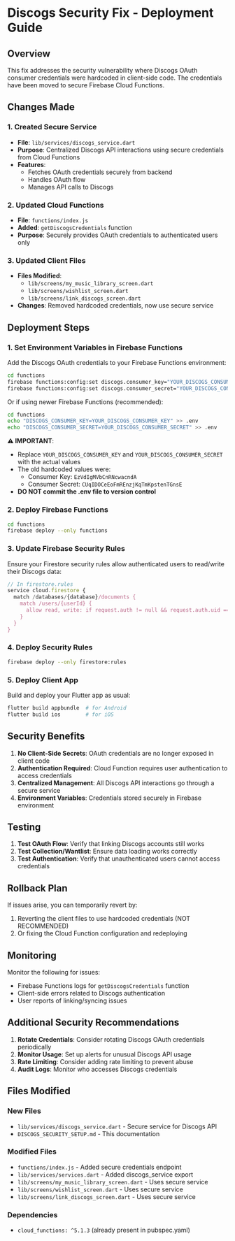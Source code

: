 # Discogs Security Fix - Deployment Guide

## Overview

This fix addresses the security vulnerability where Discogs OAuth consumer credentials were hardcoded in client-side code. The credentials have been moved to secure Firebase Cloud Functions.

## Changes Made

### 1. Created Secure Service
- **File**: `lib/services/discogs_service.dart`
- **Purpose**: Centralized Discogs API interactions using secure credentials from Cloud Functions
- **Features**: 
  - Fetches OAuth credentials securely from backend
  - Handles OAuth flow
  - Manages API calls to Discogs

### 2. Updated Cloud Functions
- **File**: `functions/index.js`
- **Added**: `getDiscogsCredentials` function
- **Purpose**: Securely provides OAuth credentials to authenticated users only

### 3. Updated Client Files
- **Files Modified**:
  - `lib/screens/my_music_library_screen.dart`
  - `lib/screens/wishlist_screen.dart`
  - `lib/screens/link_discogs_screen.dart`
- **Changes**: Removed hardcoded credentials, now use secure service

## Deployment Steps

### 1. Set Environment Variables in Firebase Functions

Add the Discogs OAuth credentials to your Firebase Functions environment:

```bash
cd functions
firebase functions:config:set discogs.consumer_key="YOUR_DISCOGS_CONSUMER_KEY"
firebase functions:config:set discogs.consumer_secret="YOUR_DISCOGS_CONSUMER_SECRET"
```

Or if using newer Firebase Functions (recommended):

```bash
cd functions
echo "DISCOGS_CONSUMER_KEY=YOUR_DISCOGS_CONSUMER_KEY" >> .env
echo "DISCOGS_CONSUMER_SECRET=YOUR_DISCOGS_CONSUMER_SECRET" >> .env
```

**⚠️ IMPORTANT**: 
- Replace `YOUR_DISCOGS_CONSUMER_KEY` and `YOUR_DISCOGS_CONSUMER_SECRET` with the actual values
- The old hardcoded values were:
  - Consumer Key: `EzVdIgMVbCnRNcwacndA`
  - Consumer Secret: `CUqIDOCeEoFmREnzjKqTmKpstenTGnsE`
- **DO NOT commit the .env file to version control**

### 2. Deploy Firebase Functions

```bash
cd functions
firebase deploy --only functions
```

### 3. Update Firebase Security Rules

Ensure your Firestore security rules allow authenticated users to read/write their Discogs data:

```javascript
// In firestore.rules
service cloud.firestore {
  match /databases/{database}/documents {
    match /users/{userId} {
      allow read, write: if request.auth != null && request.auth.uid == userId;
    }
  }
}
```

### 4. Deploy Security Rules

```bash
firebase deploy --only firestore:rules
```

### 5. Deploy Client App

Build and deploy your Flutter app as usual:

```bash
flutter build appbundle  # for Android
flutter build ios        # for iOS
```

## Security Benefits

1. **No Client-Side Secrets**: OAuth credentials are no longer exposed in client code
2. **Authentication Required**: Cloud Function requires user authentication to access credentials
3. **Centralized Management**: All Discogs API interactions go through a secure service
4. **Environment Variables**: Credentials stored securely in Firebase environment

## Testing

1. **Test OAuth Flow**: Verify that linking Discogs accounts still works
2. **Test Collection/Wantlist**: Ensure data loading works correctly
3. **Test Authentication**: Verify that unauthenticated users cannot access credentials

## Rollback Plan

If issues arise, you can temporarily revert by:

1. Reverting the client files to use hardcoded credentials (NOT RECOMMENDED)
2. Or fixing the Cloud Function configuration and redeploying

## Monitoring

Monitor the following for issues:
- Firebase Functions logs for `getDiscogsCredentials` function
- Client-side errors related to Discogs authentication
- User reports of linking/syncing issues

## Additional Security Recommendations

1. **Rotate Credentials**: Consider rotating Discogs OAuth credentials periodically
2. **Monitor Usage**: Set up alerts for unusual Discogs API usage
3. **Rate Limiting**: Consider adding rate limiting to prevent abuse
4. **Audit Logs**: Monitor who accesses Discogs credentials

## Files Modified

### New Files
- `lib/services/discogs_service.dart` - Secure service for Discogs API
- `DISCOGS_SECURITY_SETUP.md` - This documentation

### Modified Files
- `functions/index.js` - Added secure credentials endpoint
- `lib/services/services.dart` - Added discogs_service export
- `lib/screens/my_music_library_screen.dart` - Uses secure service
- `lib/screens/wishlist_screen.dart` - Uses secure service  
- `lib/screens/link_discogs_screen.dart` - Uses secure service

### Dependencies
- `cloud_functions: ^5.1.3` (already present in pubspec.yaml)